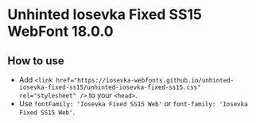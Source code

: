 # Unhinted Iosevka Fixed SS15 WebFont 18.0.0

## How to use

- Add `<link href="https://iosevka-webfonts.github.io/unhinted-iosevka-fixed-ss15/unhinted-iosevka-fixed-ss15.css" rel="stylesheet" />` to your `<head>`.
- Use `fontFamily: 'Iosevka Fixed SS15 Web'` or `font-family: 'Iosevka Fixed SS15 Web'`.
